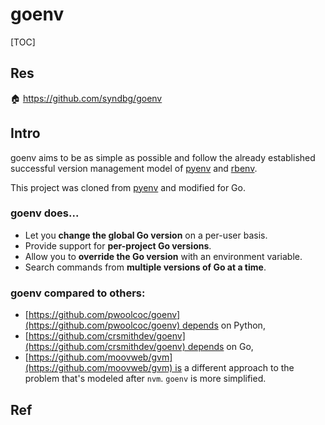 # goenv

[TOC]



## Res
🏠 https://github.com/syndbg/goenv



## Intro
goenv aims to be as simple as possible and follow the already established successful version management model of [pyenv](https://github.com/yyuu/pyenv) and [rbenv](https://github.com/rbenv/rbenv).

This project was cloned from [pyenv](https://github.com/yyuu/pyenv) and modified for Go.

### goenv does...
- Let you **change the global Go version** on a per-user basis.
- Provide support for **per-project Go versions**.
- Allow you to **override the Go version** with an environment variable.
- Search commands from **multiple versions of Go at a time**.

### goenv compared to others:
- [https://github.com/pwoolcoc/goenv](https://github.com/pwoolcoc/goenv) depends on Python,
- [https://github.com/crsmithdev/goenv](https://github.com/crsmithdev/goenv) depends on Go,
- [https://github.com/moovweb/gvm](https://github.com/moovweb/gvm) is a different approach to the problem that's modeled after `nvm`. `goenv` is more simplified.



## Ref

